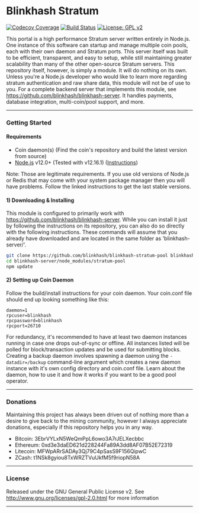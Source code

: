 # Blinkhash Stratum

[![Codecov Coverage](https://img.shields.io/codecov/c/github/blinkhash/blinkhash-stratum-pool.svg?style=flat-square)](https://codecov.io/gh/blinkhash/blinkhash-stratum-pool/)
[![Build Status](https://travis-ci.org/blinkhash/blinkhash-stratum-pool.svg?branch=master)](https://travis-ci.org/blinkhash/blinkhash-stratum-pool)
[![License: GPL v2](https://img.shields.io/badge/License-GPL%20v2-blue.svg)](https://www.gnu.org/licenses/old-licenses/gpl-2.0.en.html)

This portal is a high performance Stratum server written entirely in Node.js. One instance of this software can startup and manage multiple coin pools, each with their own daemon and Stratum ports. This server itself was built to be efficient, transparent, and easy to setup, while still maintaining greater scalability than many of the other open-source Stratum servers. This repository itself, however, is simply a module. It will do nothing on its own. Unless you're a Node.js developer who would like to learn more regarding stratum authentication and raw share data, this module will not be of use to you. For a complete backend server that implements this module, see https://github.com/blinkhash/blinkhash-server. It handles payments, database integration, multi-coin/pool support, and more.

---

### Getting Started

#### Requirements

* Coin daemon(s) (Find the coin's repository and build the latest version from source)
* [Node.js](http://nodejs.org/) v12.0+ (Tested with v12.16.1) ([Instructions](https://github.com/joyent/node/wiki/Installing-Node.js-via-package-manager))

Note: Those are legitimate requirements. If you use old versions of Node.js or Redis that may come with your system package manager then you will have problems. Follow the linked instructions to get the last stable versions.

#### 1) Downloading & Installing

This module is configured to primarily work with https://github.com/blinkhash/blinkhash-server. While you can install it just by following the instructions on its repository, you can also do so directly with the following instructions. These commands will assume that you already have downloaded and are located in the same folder as 'blinkhash-server/'.

```bash
git clone https://github.com/blinkhash/blinkhash-stratum-pool blinkhash-server/node_modules/stratum-pool
cd blinkhash-server/node_modules/stratum-pool
npm update
```

#### 2) Setting up Coin Daemon

Follow the build/install instructions for your coin daemon. Your coin.conf file should end up looking something like this:

```
daemon=1
rpcuser=blinkhash
rpcpassword=blinkhash
rpcport=26710
```

For redundancy, it's recommended to have at least two daemon instances running in case one drops out-of-sync or offline. All instances listed will be polled for block/transaction updates and be used for submitting blocks. Creating a backup daemon involves spawning a daemon using the `-datadir=/backup` command-line argument which creates a new daemon instance with it's own config directory and coin.conf file. Learn about the daemon, how to use it and how it works if you want to be a good pool operator.

---

### Donations

Maintaining this project has always been driven out of nothing more than a desire to give back to the mining community, however I always appreciate donations, especially if this repository helps you in any way.

- Bitcoin: 3EbrVYLxN5WeQmPpL6owo3A7rJELXecbbc
- Ethereum: 0xd3e3daED621d228244Fa89A3dd8AF07B52E72319
- Litecoin: MFWpARrSADAy3Qj79C4pSasS9F156QipwC
- ZCash: t1NSk8gyiou8TxWRZTVuUkfM5f9riopN58A

---

### License

Released under the GNU General Public License v2. See http://www.gnu.org/licenses/gpl-2.0.html for more information

---
